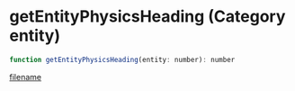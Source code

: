 # getEntityPhysicsHeading (Category entity)

```js
function getEntityPhysicsHeading(entity: number): number
```

[filename](getEntityPhysicsHeading_m.md ':include')
